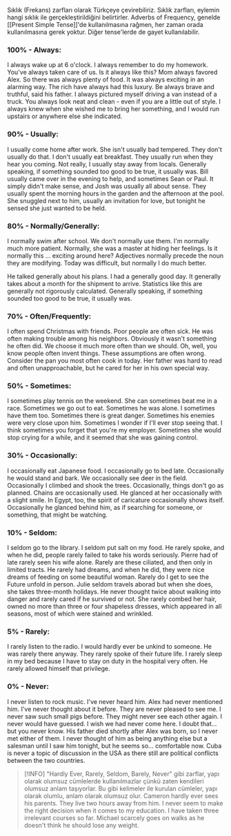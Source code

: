 Sıklık (Frekans) zarfları olarak Türkçeye çevirebiliriz. Sıklık zarfları, eylemin hangi sıklık ile gerçekleştirildiğini belirtirler.
Adverbs of Frequency, genelde [[Present Simple Tense]]'de kullanılmasına rağmen, her zaman orada kullanılmasına gerek yoktur. Diğer tense'lerde de gayet kullanılabilir.

### 100% - Always:

I always wake up at 6 o'clock.
I always remember to do my homework.
You've always taken care of us.
Is it always like this?
Mom always favored Alex.
So there was always plenty of food.
It was always exciting in an alarming way.
The rich have always had this luxury.
Be always brave and truthful, said his father.
I always pictured myself driving a van instead of a truck.
You always look neat and clean - even if you are a little out of style.
I always knew when she wished me to bring her something, and I would run upstairs or anywhere else she indicated.

### 90% - Usually:

I usually come home after work.
She isn't usually bad tempered.
They don't usually do that.
I don't usually eat breakfast.
They usually run when they hear you coming.
Not really, I usually stay away from locals.
Generally speaking, if something sounded too good to be true, it usually was.
Bill usually came over in the evening to help, and sometimes Sean or Paul.
It simply didn't make sense, and Josh was usually all about sense.
They usually spent the morning hours in the garden and the afternoon at the pool.
She snuggled next to him, usually an invitation for love, but tonight he sensed she just wanted to be held.

### 80% - Normally/Generally:

I normally swim after school.
We don't normally use them.
I'm normally much more patient.
Normally, she was a master at hiding her feelings.
Is it normally this … exciting around here?
Adjectives normally precede the noun they are modifying.
Today was difficult, but normally I do much better.

He talked generally about his plans.
I had a generally good day. 
It generally takes about a month for the shipment to arrive. 
Statistics like this are generally not rigorously calculated.
Generally speaking, if something sounded too good to be true, it usually was.

### 70% - Often/Frequently:

I often spend Christmas with friends.
Poor people are often sick.
He was often making trouble among his neighbors.
Obviously it wasn't something he often did.
We choose it much more often than we should.
Oh, well, you know people often invent things.
These assumptions are often wrong.
Consider the pan you most often cook in today.
Her father was hard to read and often unapproachable, but he cared for her in his own special way.

### 50% - Sometimes:

I sometimes play tennis on the weekend.
She can sometimes beat me in a race.
Sometimes we go out to eat.
Sometimes he was alone.
I sometimes have them too.
Sometimes there is great danger.
Sometimes his enemies were very close upon him.
Sometimes I wonder if I'll ever stop seeing that.
I think sometimes you forget that you're my employer.
Sometimes she would stop crying for a while, and it seemed that she was gaining control.

### 30% - Occasionally:

I occasionally eat Japanese food.
I occasionally go to bed late.
Occasionally he would stand and bark.
We occasionally see deer in the field.
Occasionally I climbed and shook the trees.
Occasionally, things don't go as planned.
Chains are occasionally used.
He glanced at her occasionally with a slight smile.
In Egypt, too, the spirit of caricature occasionally shows itself.
Occasionally he glanced behind him, as if searching for someone, or something, that might be watching.

### 10% - Seldom:

I seldom go to the library.
I seldom put salt on my food.
He rarely spoke, and when he did, people rarely failed to take his words seriously.
Pierre had of late rarely seen his wife alone.
Rarely are these ciliated, and then only in limited tracts.
He rarely had dreams, and when he did, they were nice dreams of feeding on some beautiful woman.
Rarely do I get to see the Future unfold in person.
Julie seldom travels aborad but when she does, she takes three-month holidays. 
He never thought twice about walking into danger and rarely cared if he survived or not.
She rarely combed her hair, owned no more than three or four shapeless dresses, which appeared in all seasons, most of which were stained and wrinkled.

### 5% - Rarely:

I rarely listen to the radio.
I would hardly ever be unkind to someone.
He was rarely there anyway.
They rarely spoke of their future life.
I rarely sleep in my bed because I have to stay on duty in the hospital very often.
He rarely allowed himself that privilege.

### 0% - Never:

I never listen to rock music.
I've never heard him.
Alex had never mentioned him.
I've never thought about it before.
They are never pleased to see me.
I never saw such small pigs before.
They might never see each other again.
I never would have guessed.
I wish we had never come here.
I doubt that... but you never know.
His father died shortly after Alex was born, so I never met either of them.
I never thought of him as being anything else but a salesman until I saw him tonight, but he seems so... comfortable now.
Cuba is never a topic of discussion in the USA as there still are political conflicts between the two countries.

> [!INFO] "Hardly Ever, Rarely, Seldom, Barely, Never" gibi zarflar, yapı olarak olumsuz cümlelerde kullanılmazlar çünkü zaten kendileri olumsuz anlam taşıyorlar. Bu gibi kelimeler ile kurulan cümleler, yapı olarak olumlu, anlam olarak olumsuz olur. 
> Cameron hardly ever sees his parents. They live two hours away from him.
> I never seem to make the right decision when it comes to my education. I have taken three irrelevant courses so far. 
> Michael scarcely goes on walks as he doesn't think he should lose any weight.
